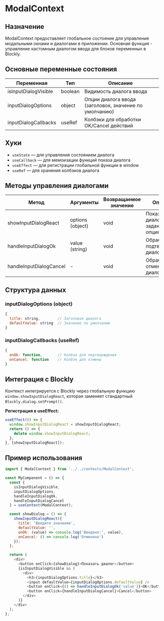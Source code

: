 # ModalContext

## Назначение
ModalContext предоставляет глобальное состояние для управления модальными окнами и диалогами в приложении. Основная функция - управление кастомным диалогом ввода для блоков переменных в Blockly.

## Основные переменные состояния

| Переменная         | Тип     | Описание                                                    |
|--------------------|---------|-------------------------------------------------------------|
| isInputDialogVisible | boolean | Видимость диалога ввода                                     |
| inputDialogOptions | object  | Опции диалога ввода (заголовок, значение по умолчанию)     |
| inputDialogCallbacks | useRef  | Колбэки для обработки OK/Cancel действий                    |

## Хуки
- `useState` — для управления состоянием диалога
- `useCallback` — для мемоизации функций показа диалога
- `useEffect` — для регистрации глобальной функции в window
- `useRef` — для хранения колбэков диалога

## Методы управления диалогами

| Метод                    | Аргументы                    | Возвращаемое значение | Описание                                                    |
|--------------------------|------------------------------|----------------------|-------------------------------------------------------------|
| showInputDialogReact     | options (object)             | void                 | Показывает диалог ввода с заданными опциями                 |
| handleInputDialogOk      | value (string)               | void                 | Обрабатывает подтверждение диалога                          |
| handleInputDialogCancel  | -                            | void                 | Обрабатывает отмену диалога                                 |

## Структура данных

### inputDialogOptions (object)
```javascript
{
  title: string,        // Заголовок диалога
  defaultValue: string  // Значение по умолчанию
}
```

### inputDialogCallbacks (useRef)
```javascript
{
  onOk: function,       // Колбэк для подтверждения
  onCancel: function    // Колбэк для отмены
}
```


## Интеграция с Blockly

Контекст интегрируется с Blockly через глобальную функцию `window.showInputDialogReact`, которая заменяет стандартный `Blockly.dialog.setPrompt()`.

**Регистрация в useEffect:**
```javascript
useEffect(() => {
  window.showInputDialogReact = showInputDialogReact;
  return () => {
    delete window.showInputDialogReact;
  };
}, [showInputDialogReact]);
```

## Пример использования
```javascript
import { ModalContext } from '../../contexts/ModalContext';

const MyComponent = () => {
  const { 
    isInputDialogVisible, 
    inputDialogOptions, 
    handleInputDialogOk, 
    handleInputDialogCancel 
  } = useContext(ModalContext);

  const showDialog = () => {
    showInputDialogReact({
      title: 'Введите значение',
      defaultValue: '',
      onOk: (value) => console.log('Введено:', value),
      onCancel: () => console.log('Отменено')
    });
  };

  return (
    <div>
      <button onClick={showDialog}>Показать диалог</button>
      {isInputDialogVisible && (
        <div>
          <h3>{inputDialogOptions.title}</h3>
          <input defaultValue={inputDialogOptions.defaultValue} />
          <button onClick={() => handleInputDialogOk('value')}>OK</button>
          <button onClick={handleInputDialogCancel}>Cancel</button>
        </div>
      )}
    </div>
  );
};
```